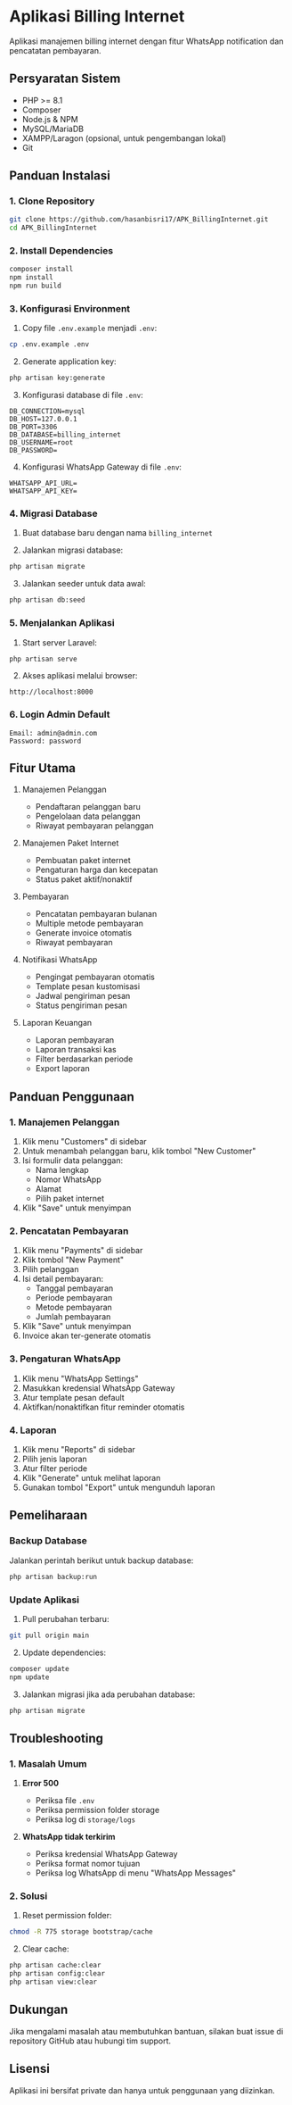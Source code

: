 # Aplikasi Billing Internet

Aplikasi manajemen billing internet dengan fitur WhatsApp notification dan pencatatan pembayaran.

## Persyaratan Sistem

- PHP >= 8.1
- Composer
- Node.js & NPM
- MySQL/MariaDB
- XAMPP/Laragon (opsional, untuk pengembangan lokal)
- Git

## Panduan Instalasi

### 1. Clone Repository

```bash
git clone https://github.com/hasanbisri17/APK_BillingInternet.git
cd APK_BillingInternet
```

### 2. Install Dependencies

```bash
composer install
npm install
npm run build
```

### 3. Konfigurasi Environment

1. Copy file `.env.example` menjadi `.env`:
```bash
cp .env.example .env
```

2. Generate application key:
```bash
php artisan key:generate
```

3. Konfigurasi database di file `.env`:
```
DB_CONNECTION=mysql
DB_HOST=127.0.0.1
DB_PORT=3306
DB_DATABASE=billing_internet
DB_USERNAME=root
DB_PASSWORD=
```

4. Konfigurasi WhatsApp Gateway di file `.env`:
```
WHATSAPP_API_URL=
WHATSAPP_API_KEY=
```

### 4. Migrasi Database

1. Buat database baru dengan nama `billing_internet`

2. Jalankan migrasi database:
```bash
php artisan migrate
```

3. Jalankan seeder untuk data awal:
```bash
php artisan db:seed
```

### 5. Menjalankan Aplikasi

1. Start server Laravel:
```bash
php artisan serve
```

2. Akses aplikasi melalui browser:
```
http://localhost:8000
```

### 6. Login Admin Default

```
Email: admin@admin.com
Password: password
```

## Fitur Utama

1. Manajemen Pelanggan
   - Pendaftaran pelanggan baru
   - Pengelolaan data pelanggan
   - Riwayat pembayaran pelanggan

2. Manajemen Paket Internet
   - Pembuatan paket internet
   - Pengaturan harga dan kecepatan
   - Status paket aktif/nonaktif

3. Pembayaran
   - Pencatatan pembayaran bulanan
   - Multiple metode pembayaran
   - Generate invoice otomatis
   - Riwayat pembayaran

4. Notifikasi WhatsApp
   - Pengingat pembayaran otomatis
   - Template pesan kustomisasi
   - Jadwal pengiriman pesan
   - Status pengiriman pesan

5. Laporan Keuangan
   - Laporan pembayaran
   - Laporan transaksi kas
   - Filter berdasarkan periode
   - Export laporan

## Panduan Penggunaan

### 1. Manajemen Pelanggan

1. Klik menu "Customers" di sidebar
2. Untuk menambah pelanggan baru, klik tombol "New Customer"
3. Isi formulir data pelanggan:
   - Nama lengkap
   - Nomor WhatsApp
   - Alamat
   - Pilih paket internet
4. Klik "Save" untuk menyimpan

### 2. Pencatatan Pembayaran

1. Klik menu "Payments" di sidebar
2. Klik tombol "New Payment"
3. Pilih pelanggan
4. Isi detail pembayaran:
   - Tanggal pembayaran
   - Periode pembayaran
   - Metode pembayaran
   - Jumlah pembayaran
5. Klik "Save" untuk menyimpan
6. Invoice akan ter-generate otomatis

### 3. Pengaturan WhatsApp

1. Klik menu "WhatsApp Settings"
2. Masukkan kredensial WhatsApp Gateway
3. Atur template pesan default
4. Aktifkan/nonaktifkan fitur reminder otomatis

### 4. Laporan

1. Klik menu "Reports" di sidebar
2. Pilih jenis laporan
3. Atur filter periode
4. Klik "Generate" untuk melihat laporan
5. Gunakan tombol "Export" untuk mengunduh laporan

## Pemeliharaan

### Backup Database

Jalankan perintah berikut untuk backup database:
```bash
php artisan backup:run
```

### Update Aplikasi

1. Pull perubahan terbaru:
```bash
git pull origin main
```

2. Update dependencies:
```bash
composer update
npm update
```

3. Jalankan migrasi jika ada perubahan database:
```bash
php artisan migrate
```

## Troubleshooting

### 1. Masalah Umum

1. **Error 500**
   - Periksa file `.env`
   - Periksa permission folder storage
   - Periksa log di `storage/logs`

2. **WhatsApp tidak terkirim**
   - Periksa kredensial WhatsApp Gateway
   - Periksa format nomor tujuan
   - Periksa log WhatsApp di menu "WhatsApp Messages"

### 2. Solusi

1. Reset permission folder:
```bash
chmod -R 775 storage bootstrap/cache
```

2. Clear cache:
```bash
php artisan cache:clear
php artisan config:clear
php artisan view:clear
```

## Dukungan

Jika mengalami masalah atau membutuhkan bantuan, silakan buat issue di repository GitHub atau hubungi tim support.

## Lisensi

Aplikasi ini bersifat private dan hanya untuk penggunaan yang diizinkan.
